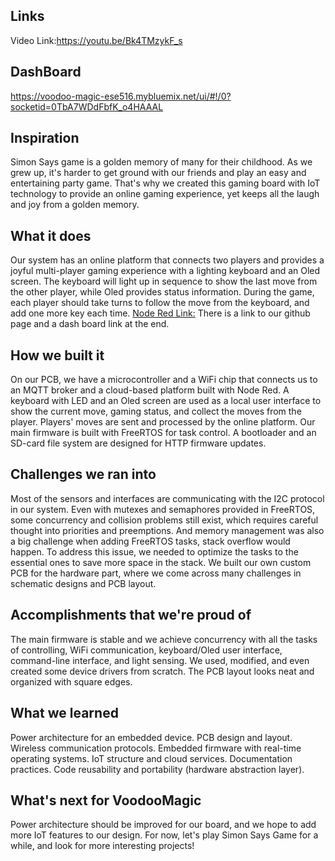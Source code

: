 ## Links
Video Link:https://youtu.be/Bk4TMzykF_s
## DashBoard
https://voodoo-magic-ese516.mybluemix.net/ui/#!/0?socketid=0TbA7WDdFbfK_o4HAAAL
## Inspiration
Simon Says game is a golden memory of many for their childhood. As we grew up, it's harder to get ground with our friends and play an easy and entertaining party game. That's why we created this gaming board with IoT technology to provide an online gaming experience, yet keeps all the laugh and joy from a golden memory.
## What it does
Our system has an online platform that connects two players and provides a joyful multi-player gaming experience with a lighting keyboard and an Oled screen. The keyboard will light up in sequence to show the last move from the other player, while Oled provides status information. During the game, each player should take turns to follow the move from the keyboard, and add one more key each time. 
 [Node Red Link:](https://voodoo-magic-ese516.mybluemix.net/red/#flow/1e8bd1ca.15926e)
There is a link to our github page and a dash board link at the end.
## How we built it
On our PCB, we have a microcontroller and a WiFi chip that connects us to an MQTT broker and a cloud-based platform built with Node Red. A keyboard with LED and an Oled screen are used as a local user interface to show the current move, gaming status, and collect the moves from the player.
Players' moves are sent and processed by the online platform. Our main firmware is built with FreeRTOS for task control. A bootloader and an SD-card file system are designed for HTTP firmware updates.

## Challenges we ran into
Most of the sensors and interfaces are communicating with the I2C protocol in our system. Even with mutexes and semaphores provided in FreeRTOS, some concurrency and collision problems still exist, which requires careful thought into priorities and preemptions. And memory management was also a big challenge when adding FreeRTOS tasks, stack overflow would happen. To address this issue, we needed to optimize the tasks to the essential ones to save more space in the stack. We built our own custom PCB for the hardware part, where we come across many challenges in schematic designs and PCB layout.
## Accomplishments that we're proud of
The main firmware is stable and we achieve concurrency with all the tasks of controlling, WiFi communication, keyboard/Oled user interface, command-line interface, and light sensing. We used, modified, and even created some device drivers from scratch. The PCB layout looks neat and organized with square edges.
## What we learned
Power architecture for an embedded device. PCB design and layout. Wireless communication protocols. Embedded firmware with real-time operating systems. IoT structure and cloud services. Documentation practices. Code reusability and portability (hardware abstraction layer).
## What's next for VoodooMagic
Power architecture should be improved for our board, and we hope to add more IoT features to our design.
For now, let's play Simon Says Game for a while, and look for more interesting projects!
